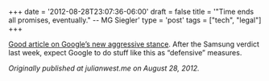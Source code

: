 +++
date = '2012-08-28T23:07:36-06:00'
draft = false
title = '&quot;Time ends all promises, eventually.&quot; -- MG Siegler'
type = 'post'
tags = ["tech", "legal"]
+++


<a href="http://parislemon.com/post/29654656418/googles-motorola-files-new-case-against-apple-not">Good article on Google’s new aggressive stance</a>. After the Samsung verdict last week, expect Google to do stuff like this as “defensive” measures.<br />


<i>Originally published at julianwest.me on August 28, 2012.</i>